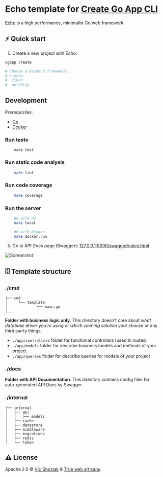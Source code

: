 # Echo template for [Create Go App CLI](https://github.com/create-go-app/cli)


[Echo](https://github.com/labstack/echo) is a high performance, minimalist Go web framework.

## ⚡️ Quick start

1. Create a new project with Echo:

```bash
cgapp create

# Choose a backend framework:
# > echo
#  fiber
#  net/http

```

## Development

Prerequisites:
- [Go](https://golang.org)
- [Docker](https://github.com/google/protobuf)

### Run tests
```
    make test
```

### Run static code analysis
```bash
    make lint
```

### Run code coverage
```bash
    make coverage
```

### Run the server
```bash
    ## with Go
    make local
```
```bash
    ## with Docker
    make docker.run
```


5. Go to API Docs page (Swagger): [127.0.0.1:5000/swagger/index.html](http://127.0.0.1:5000/swagger/index.html)

![Screenshot](https://user-images.githubusercontent.com/11155743/112715187-07dab100-8ef0-11eb-97ea-68d34f2178f6.png)


## 🗄 Template structure



### ./cmd

```
├── cmd
│     └── template
│             └── main.go
│...
```
**Folder with business logic only**. This directory doesn't care about _what database driver you're using_ or _which caching solution your choose_ or any third-party things.

- `./app/controllers` folder for functional controllers (used in routes)
- `./app/models` folder for describe business models and methods of your project
- `./app/queries` folder for describe queries for models of your project

### ./docs

**Folder with API Documentation**. This directory contains config files for auto-generated API Docs by Swagger.

### ./internal

```
├── internal
│   ├── api
│   │   ├── models
│   ├── cache
│   ├── datastore
│   ├── middleware
│   ├── migrations
│   ├── redis
│   └── token
```

[comment]: <> (**Folder with project-specific functionality**. This directory contains all the project-specific code tailored only for your business use case, like _configs_, _middleware_, _routes_ or _utils_.)

[comment]: <> (- `./pkg/configs` folder for configuration functions)

[comment]: <> (- `./pkg/middleware` folder for add middleware &#40;Fiber built-in and yours&#41;)

[comment]: <> (- `./pkg/repository` folder for describe `const` of your project)

[comment]: <> (- `./pkg/routes` folder for describe routes of your project)

[comment]: <> (- `./pkg/utils` folder with utility functions &#40;server starter, error checker, etc&#41;)

[comment]: <> (### ./platform)

[comment]: <> (**Folder with platform-level logic**. This directory contains all the platform-level logic that will build up the actual project, like _setting up the database_ or _cache server instance_ and _storing migrations_.)

[comment]: <> (- `./platform/cache` folder with in-memory cache setup functions &#40;by default, Redis&#41;)

[comment]: <> (- `./platform/database` folder with database setup functions &#40;by default, PostgreSQL&#41;)

[comment]: <> (- `./platform/migrations` folder with migration files &#40;used with [golang-migrate/migrate]&#40;https://github.com/golang-migrate/migrate&#41; tool&#41;)

[comment]: <> (## ⚙️ Configuration)

[comment]: <> (```ini)

[comment]: <> (# .env)

[comment]: <> (# Stage status to start server:)

[comment]: <> (#   - "dev", for start server without graceful shutdown)

[comment]: <> (#   - "prod", for start server with graceful shutdown)

[comment]: <> (STAGE_STATUS="dev")

[comment]: <> (# Server settings:)

[comment]: <> (SERVER_HOST="0.0.0.0")

[comment]: <> (SERVER_PORT=5000)

[comment]: <> (SERVER_READ_TIMEOUT=60)

[comment]: <> (# JWT settings:)

[comment]: <> (JWT_SECRET_KEY="secret")

[comment]: <> (JWT_SECRET_KEY_EXPIRE_MINUTES_COUNT=15)

[comment]: <> (JWT_REFRESH_KEY="refresh")

[comment]: <> (JWT_REFRESH_KEY_EXPIRE_HOURS_COUNT=720)

[comment]: <> (# Database settings:)

[comment]: <> (DB_HOST="cgapp-postgres")

[comment]: <> (DB_PORT=5432)

[comment]: <> (DB_USER="postgres")

[comment]: <> (DB_PASSWORD="password")

[comment]: <> (DB_NAME="postgres")

[comment]: <> (DB_SSL_MODE="disable")

[comment]: <> (DB_MAX_CONNECTIONS=100)

[comment]: <> (DB_MAX_IDLE_CONNECTIONS=10)

[comment]: <> (DB_MAX_LIFETIME_CONNECTIONS=2)

[comment]: <> (# Redis settings:)

[comment]: <> (REDIS_HOST="cgapp-redis")

[comment]: <> (REDIS_PORT=6379)

[comment]: <> (REDIS_PASSWORD="")

[comment]: <> (REDIS_DB_NUMBER=0)

[comment]: <> (```)

## ⚠️ License

Apache 2.0 &copy; [Vic Shóstak](https://shostak.dev/) & [True web artisans](https://1wa.co/).